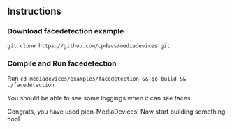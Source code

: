 ## Instructions

### Download facedetection example

```
git clone https://github.com/cpdevs/mediadevices.git
```

### Compile and Run facedetection

Run `cd mediadevices/examples/facedetection && go build && ./facedetection`

You should be able to see some loggings when it can see faces.

Congrats, you have used pion-MediaDevices! Now start building something cool
